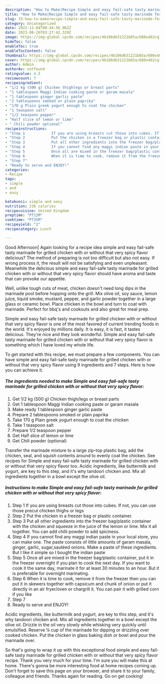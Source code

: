 ```yaml
---
description: "How to Make|Recipe Simple and easy fail-safe tasty marinade for grilled chicken with or without that very spicy flavor {That is Simple"
title: "How to Make|Recipe Simple and easy fail-safe tasty marinade for grilled chicken with or without that very spicy flavor {That is Simple"
slug: 33-how-to-makerecipe-simple-and-easy-fail-safe-tasty-marinade-for-grilled-chicken-with-or-without-that-very-spicy-flavor-that-is-simple
category: Uncategorized
date: 2022-11-04T00:44:56.962Z
date: 2023-08-26T03:27:42.329Z
image: https://img-global.cpcdn.com/recipes/4b186d631221b85a/680x482cq70/simple-and-easy-fail-safe-tasty-marinade-for-grilled-chicken-with-or-without-that-very-spicy-flavor-recipe-main-photo.jpg
hideToc: false
enableToc: true
enableTocContent: false
thumbnail: https://img-global.cpcdn.com/recipes/4b186d631221b85a/680x482cq70/simple-and-easy-fail-safe-tasty-marinade-for-grilled-chicken-with-or-without-that-very-spicy-flavor-recipe-main-photo.jpg
cover: https://img-global.cpcdn.com/recipes/4b186d631221b85a/680x482cq70/simple-and-easy-fail-safe-tasty-marinade-for-grilled-chicken-with-or-without-that-very-spicy-flavor-recipe-main-photo.jpg
author: Admin
authorAv: notfound
ratingvalue: 4.5
reviewcount: 7
recipeingredient:
- "1/2 kg (500 g) Chicken thighlegs or breast parts"
- "1 tablespoon Maggi Indian cooking paste or garam masala"
- "1 tablespoon ginger garlic paste"
- "2 tablespoons smoked or plain paprika"
- "170 g Plain greek yogurt enough to coat the chicken"
- "1 teaspoon salt"
- "1/2 teaspoon pepper"
- "Half slice of lemon or lime"
- " Chili powder optional"
recipeinstructions:
- "Step 1            If you are using breasts cut those into cubes. If not, you can use those precut chicken thighs or legs"
- "Step 2            Put the chicken in a freezer bag or plastic container."
- "Step 3            Put all other ingredients into the freezer bag/plastic container with the chicken and squeeze in the juice of the lemon or lime. Mix it all together. You can add chilli powder to add spiciness."
- "Step 4            If you cannot find any maggi indian paste in your local store, you can make one. The paste consists of little amounts of garam masala, ginger, garlic, sugar,sautéed onions. Make a paste of these ingredients. But I like it simple so I bought the indian paste"
- "Step 5            Once all are mixed in the freezer bag/plastic container, put it in the freezer overnight if you plan to cook the next day. If you want to cook it the same day, marinate it for at least 30 minutes to an hour. But it is preferable for overnight marinating."
- "Step 6            When it is time to cook, remove it from the freezer then you can put it in skewers together with capsicum and chunk of onion or put it directly in an air fryer/oven or chargrill it. You can pair it with grilled corn if you like"
- "Step 7"
- "Ready to serve and ENJOY!"
categories:
- Recipe
tags:
- simple
- and
- easy

katakunci: simple and easy 
nutrition: 236 calories
recipecuisine: United Kingdom
preptime: "PT12M"
cooktime: "PT35M"
recipeyield: "2"
recipecategory: Lunch

---
```



Good Afternoon| Again looking for a recipe idea simple and easy fail-safe tasty marinade for grilled chicken with or without that very spicy flavor delicious? The method of preparing is not too difficult but also not easy. If wrong process it, the result will not be satisfying and even unpleasant. Meanwhile the delicious simple and easy fail-safe tasty marinade for grilled chicken with or without that very spicy flavor should have aroma and taste that can provoke our appetite.





Well, unlike tough cuts of meat, chicken doesn&#39;t need long dips in the marinade pool before hopping onto the grill. Mix olive oil, soy sauce, lemon juice, liquid smoke, mustard, pepper, and garlic powder together in a large glass or ceramic bowl. Place chicken in the bowl and turn to coat with marinade. Perfect for bbq&#39;s and cookouts and also great for meal prep.

Simple and easy fail-safe tasty marinade for grilled chicken with or without that very spicy flavor is one of the most favored of current trending foods in the world. It's enjoyed by millions daily. It is easy, it is fast, it tastes delicious. They're nice and they look wonderful. Simple and easy fail-safe tasty marinade for grilled chicken with or without that very spicy flavor is something which I have loved my whole life.


To get started with this recipe, we must prepare a few components. You can have simple and easy fail-safe tasty marinade for grilled chicken with or without that very spicy flavor using 9 ingredients and 7 steps. Here is how you can achieve it.

<!--inarticleads1-->

##### The ingredients needed to make Simple and easy fail-safe tasty marinade for grilled chicken with or without that very spicy flavor:

1. Get 1/2 kg (500 g) Chicken thigh/legs or breast parts
1. Get 1 tablespoon Maggi Indian cooking paste or garam masala
1. Make ready 1 tablespoon ginger garlic paste
1. Prepare 2 tablespoons smoked or plain paprika
1. Take 170 g Plain greek yogurt enough to coat the chicken
1. Take 1 teaspoon salt
1. Prepare 1/2 teaspoon pepper
1. Get Half slice of lemon or lime
1. Get  Chili powder (optional)


Transfer the marinade mixture to a large zip-top plastic bag, add the chicken, seal, and squish contents around to evenly coat the chicken. See recipes for Simple and easy fail-safe tasty marinade for grilled chicken with or without that very spicy flavor too. Acidic ingredients, like buttermilk and yogurt, are key to this step, and it&#39;s why tandoori chicken and. Mix all ingredients together in a bowl except the olive oil. 

<!--inarticleads2-->

##### Instructions to make Simple and easy fail-safe tasty marinade for grilled chicken with or without that very spicy flavor:

1. Step 1            If you are using breasts cut those into cubes. If not, you can use those precut chicken thighs or legs
1. Step 2            Put the chicken in a freezer bag or plastic container.
1. Step 3            Put all other ingredients into the freezer bag/plastic container with the chicken and squeeze in the juice of the lemon or lime. Mix it all together. You can add chilli powder to add spiciness.
1. Step 4            If you cannot find any maggi indian paste in your local store, you can make one. The paste consists of little amounts of garam masala, ginger, garlic, sugar,sautéed onions. Make a paste of these ingredients. But I like it simple so I bought the indian paste
1. Step 5            Once all are mixed in the freezer bag/plastic container, put it in the freezer overnight if you plan to cook the next day. If you want to cook it the same day, marinate it for at least 30 minutes to an hour. But it is preferable for overnight marinating.
1. Step 6            When it is time to cook, remove it from the freezer then you can put it in skewers together with capsicum and chunk of onion or put it directly in an air fryer/oven or chargrill it. You can pair it with grilled corn if you like
1. Step 7
1. Ready to serve and ENJOY!

Acidic ingredients, like buttermilk and yogurt, are key to this step, and it&#39;s why tandoori chicken and. Mix all ingredients together in a bowl except the olive oil. Drizzle in the oil very slowly while whisking very quickly until emulsified. Reserve ¼ cup of the marinade for dipping or drizzling over cooked chicken. Put the chicken in glass baking dish or bowl and pour the marinade over. 

So that's going to wrap it up with this exceptional food simple and easy fail-safe tasty marinade for grilled chicken with or without that very spicy flavor recipe. Thank you very much for your time. I'm sure you will make this at home. There's gonna be more interesting food at home recipes coming up. Don't forget to save this page on your browser, and share it to your family, colleague and friends. Thanks again for reading. Go on get cooking!
